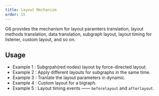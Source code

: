 ```yaml
---
title: Layout Mechanism
order: 15
---
```


G6 provides the mechanism for layout paramters translation, layout methods translation, data translation, subgraph layout, layout timing for listener, custom layout, and so on.

## Usage

- Example 1 : Subgrpah(red nodes) layout by force-directed layout.
- Example 2 : Apply different layouts for subgraphs in the same time.
- Example 3 : Tranlate the layout parameters in dynamic.
- Example 4 : Custom layout for a bigraph.
- Example 5 : Layout timing events —— `beforelayout` and `afterlayout`.
